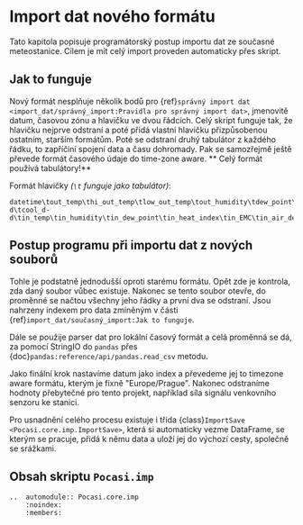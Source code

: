 # Import dat nového formátu

Tato kapitola popisuje programátorský postup importu dat ze současné meteostanice. Cílem je mít celý import proveden
automaticky přes skript.

## Jak to funguje

Nový formát nesplňuje několik bodů pro
{ref}`správný import dat <import_dat/správný_import:Pravidla pro správný import dat>`, jmenovitě datum, časovou zónu a
hlavičku ve dvou řádcích. Celý skript funguje tak, že hlavičku nejprve odstraní a poté přidá vlastní hlavičku
přizpůsobenou ostatním, starším formátům. Poté se odstraní druhý tabulátor z každého řádku, to zapříčiní spojení data a
času dohromady. Pak se samozřejmě ještě převede formát časového údaje do time-zone aware. **
Celý formát používá tabulátory!**

Formát hlavičky *(`\t` funguje jako tabulátor)*:

```none
datetime\tout_temp\thi_out_temp\tlow_out_temp\tout_humidity\tdew_point\twind_speed\twind_dir\twind_run\tgust\thi_wind_dir\twindchill\theat_index\tTHW_index\tbar\train\train_rate\thead_d-d\tcool_d-d\tin_temp\tin_humidity\tin_dew_point\tin_heat_index\tin_EMC\tin_air_density\twind_samp\twind_Tx\tISS_reception\tarc_interval\n
```

## Postup programu při importu dat z nových souborů

Tohle je podstatně jednodušší oproti starému formátu. Opět zde je kontrola, zda daný soubor vůbec existuje. Nakonec se
tento soubor otevře, do proměnné se načtou všechny jeho řádky a první dva se odstraní. Jsou nahrzeny indexem pro data
zmíněným v části {ref}`import_dat/současný_import:Jak to funguje`.

Dále se použije parser dat pro lokální časový formát a celá proměnná se dá, za pomocí StringIO do `pandas` přes
{doc}`pandas:reference/api/pandas.read_csv` metodu.

Jako finální krok nastavíme datum jako index a převedeme jej to timezone aware formátu, kterým je fixně "Europe/Prague".
Nakonec odstraníme hodnoty přebytečné pro tento projekt, například síla signálu venkovního senzoru ke stanici.

Pro usnadnění celého procesu existuje i třída {class}`ImportSave <Pocasi.core.imp.ImportSave>`, která si automaticky
vezme DataFrame, se kterým se pracuje, přidá k němu data a uloží jej do výchozí cesty, společně se srážkami.

## Obsah skriptu `Pocasi.imp`

```{eval-rst}
..  automodule:: Pocasi.core.imp
    :noindex:
    :members:
```
